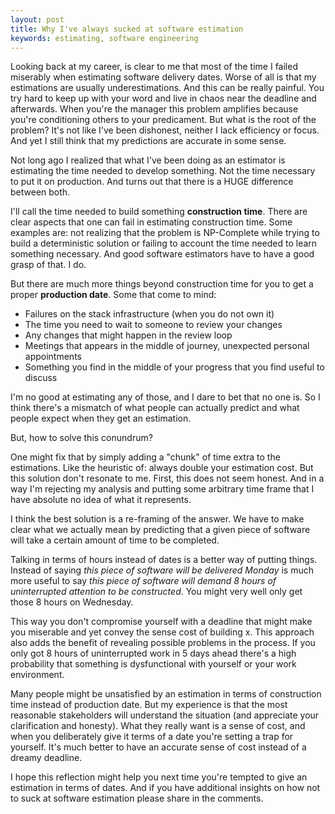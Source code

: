 ```yaml
---
layout: post
title: Why I've always sucked at software estimation
keywords: estimating, software engineering
---
```


Looking back at my career, is clear to me that most of the time I failed
miserably when estimating software delivery dates. Worse of all is that
my estimations are usually underestimations. And this can be really
painful. You try hard to keep up with your word and live in chaos
near the deadline and afterwards. When you're the manager this problem
amplifies because you're conditioning others to your predicament. But
what is the root of the problem? It's not like I've been dishonest,
neither I lack efficiency or focus. And yet I still think that my
predictions are accurate in some sense.

Not long ago I realized that what I've been doing as an estimator is
estimating the time needed to develop something. Not the time necessary
to put it on production. And turns out that there is a HUGE
difference between both.

I'll call the time needed to build something **construction time**.
There are clear aspects that one can fail in estimating construction
time. Some examples are: not realizing that the problem is NP-Complete while trying to
build a deterministic solution or failing to account the time needed to
learn something necessary. And good software estimators have to have a
good grasp of that. I do.

But there are much more things beyond construction time for you to get a
proper **production date**. Some that come to mind:

 - Failures on the stack infrastructure (when you do not own it)
 - The time you need to wait to someone to review your changes
 - Any changes that might happen in the review loop
 - Meetings that appears in the middle of journey, unexpected personal appointments
 - Something you find in the middle of your progress that you find useful to discuss


I'm no good at estimating any of those, and I dare to bet that no one
is. So I think there's a mismatch of what people can actually predict
and what people expect when they get an estimation.

But, how to solve this conundrum?

One might fix that by simply adding a "chunk" of time extra to the
estimations. Like the heuristic of: always double your estimation cost.
But this solution don't resonate to me. First, this does not seem
honest. And in a way I'm rejecting my analysis and putting some
arbitrary time frame that I have absolute no idea of what it represents.

I think the best solution is a re-framing of the answer. We have to make
clear what we actually mean by predicting that a given piece of
software will take a certain amount of time to be completed.

Talking in terms of hours instead of dates is a better way of putting
things. Instead of saying *this piece of software will be delivered
Monday* is much more useful to say *this piece of software will demand 8
hours of uninterrupted attention to be constructed*. You might very well
only get those 8 hours on Wednesday.

This way you don't compromise yourself with a deadline that might make
you miserable and yet convey the sense cost of building x. This approach
also adds the benefit of revealing possible problems in the process. If
you only got 8 hours of uninterrupted work in 5 days ahead there's a
high probability that something is dysfunctional with yourself or your
work environment.

Many people might be unsatisfied by an estimation in terms of
construction time instead of production date. But my experience is
that the most reasonable stakeholders will understand the situation (and
appreciate your clarification and honesty). What they really want is a
sense of cost, and when you deliberately give it terms of a date you're
setting a trap for yourself. It's much better to have an accurate sense
of cost instead of a dreamy deadline. 

I hope this reflection might help you next time you're tempted to give an
estimation in terms of dates. And if you have additional insights on how not to
suck at software estimation please share in the comments.

